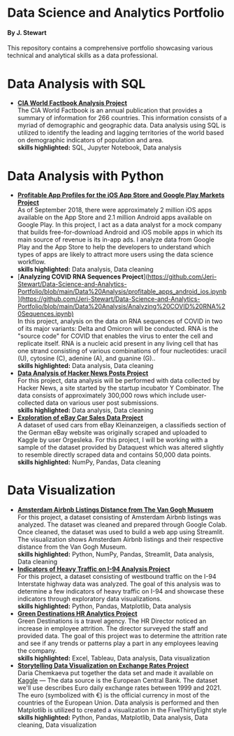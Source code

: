 # Data Science and Analytics Portfolio
#### By J. Stewart
This repository contains a comprehensive portfolio showcasing various technical and analytical skills as a data professional.
# Data Analysis with SQL
* [__CIA World Factbook Analysis Project__](https://github.com/Jeri-Stewart/Data-Science-and-Analytics-Portfolio/blob/main/SQL/CIA_world_factbook_analysis.ipynb) <br />
The CIA World Factbook is an annual publication that provides a summary of information for 266 countries. This information consists of a myriad of demographic and geographic data. Data analysis using SQL is utilized to identify the leading and lagging territories of the world based on demographic indicators of population and area. <br />
__skills highlighted:__ SQL, Jupyter Notebook, Data analysis <br />
# Data Analysis with Python
* [__Profitable App Profiles for the iOS App Store and Google Play Markets Project__](https://github.com/Jeri-Stewart/Data-Science-and-Analytics-Portfolio/blob/main/Data%20Analysis/profitable_apps_android_ios.ipynb) <br />
As of September 2018, there were approximately 2 million iOS apps available on the App Store and 2.1 million Android apps available on Google Play. In this project, I act as a data analyst for a mock company that builds free-for-download Android and iOS mobile apps in which its main source of revenue is its in-app ads. I analyze data from Google Play and the App Store to help the developers to understand which types of apps are likely to attract more users using the data science workflow. <br />
__skills highlighted:__ Data analysis, Data cleaning <br />
* [__Analyzing COVID RNA Sequences Project__](https://github.com/Jeri-Stewart/Data-Science-and-Analytics-Portfolio/blob/main/Data%20Analysis/profitable_apps_android_ios.ipynb](https://github.com/Jeri-Stewart/Data-Science-and-Analytics-Portfolio/blob/main/Data%20Analysis/Analyzing%20COVID%20RNA%20Sequences.ipynb) <br />
In this project, analysis on the data on RNA sequences of COVID in two of its major variants: Delta and Omicron will be conducted. RNA is the "source code" for COVID that enables the virus to enter the cell and replicate itself. RNA is a nucleic acid present in any living cell that has one strand consisting of various combinations of four nucleotides: uracil (U), cytosine (C), adenine (A), and guanine (G).. <br />
__skills highlighted:__ Data analysis, Data cleaning <br />
* [__Data Analysis of Hacker News Posts Project__](https://github.com/Jeri-Stewart/Data-Science-and-Analytics-Portfolio/blob/main/Data%20Analysis/hacker_news_analysis_js_10252022.ipynb) <br />
For this project, data analysis will be performed with data collected by Hacker News, a site started by the startup incubator Y Combinator. The data consists of approximately 300,000 rows which include user-collected data on various user post submissions. <br />
__skills highlighted:__ Data analysis, Data cleaning <br />
* [__Exploration of eBay Car Sales Data Project__](https://github.com/Jeri-Stewart/Data-Science-and-Analytics-Portfolio/blob/main/Data%20Analysis/ebay_auto_sales_11172022.ipynb) <br />
A dataset of used cars from eBay Kleinanzeigen, a classifieds section of the German eBay website was originally scraped and uploaded to Kaggle by user Orgesleka. For this project, I will be working with a sample of the dataset provided by Dataquest which was altered slightly to resemble directly scraped data and contains 50,000 data points. <br />
__skills highlighted:__ NumPy, Pandas, Data cleaning
# Data Visualization
* [__Amsterdam Airbnb Listings Distance from The Van Gogh Musuem__](https://jeri-stewart-corise-data-science-projects-streamlit-app-75evsl.streamlit.app/) <br />
For this project, a dataset consisting of Amsterdam Airbnb listings was analyzed. The dataset was cleaned and prepared through Google Colab. Once cleaned, the dataset was used to build a web app using Streamlit. The visualization shows Amsterdam Airbnb listings and their respective distance from the Van Gogh Museum. <br />
__skills highlighted:__ Python, NumPy, Pandas, Streamlit, Data analysis, Data cleaning
* [__Indicators of Heavy Traffic on I-94 Analysis Project__](https://github.com/Jeri-Stewart/Data-Science-and-Analytics-Portfolio/blob/main/Data%20Visualization/I_94_heavy_traffic_indicators.ipynb) <br />
For this project, a dataset consisting of westbound traffic on the I-94 Interstate highway data was analyzed. The goal of this analysis was to determine a few indicators of heavy traffic on I-94 and showcase these indicators through exploratory data visualizations. <br />
__skills highlighted:__ Python, Pandas, Matplotlib, Data analysis
* [__Green Destinations HR Analytics Project__](https://public.tableau.com/app/profile/jeri3886/viz/GreenDestinations_16457199664930/Dashboard1) <br />
Green Destinations is a travel agency. The HR Director noticed an increase in employee attrition. The director surveyed the staff and provided data. The goal of this project was to determine the attrition rate and see if any trends or patterns play a part in any employees leaving the company. <br />
__skills highlighted:__ Excel, Tableau, Data analysis, Data visualization
* [__Storytelling Data Visualization on Exchange Rates Project__](https://github.com/Jeri-Stewart/Data-Science-and-Analytics-Portfolio/blob/main/Data%20Visualization/euro_us_dollar_exchange_rates.ipynb) <br />
Daria Chemkaeva put together the data set and made it available on [Kaggle](https://www.kaggle.com/datasets/lsind18/euro-exchange-daily-rates-19992020) — The data source is the European Central Bank. The dataset we'll use describes Euro daily exchange rates between 1999 and 2021. The euro (symbolized with €) is the official currency in most of the countries of the European Union. Data analysis is performed and then Matplotlib is utilized to created a visualization in the FiveThirtyEight style <br />
__skills highlighted:__ Python, Pandas, Matplotlib, Data analysis, Data cleaning,  Data visualization
